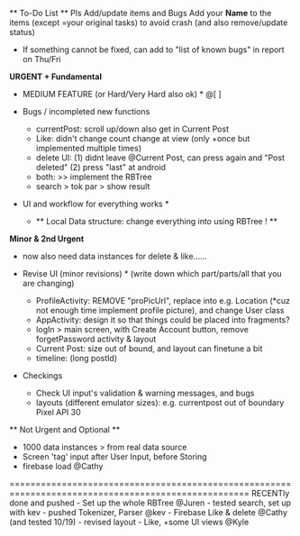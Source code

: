 ** To-Do List **
Pls Add/update items and Bugs
Add your **Name** to the items (except =your original tasks) to avoid crash     (and also remove/update status)

- If something cannot be fixed, can add to "list of known bugs" in report on Thu/Fri


**URGENT + Fundamental**

* MEDIUM FEATURE (or Hard/Very Hard also ok) *                                @[  ]

* Bugs / incompleted new functions
    - currentPost: scroll up/down also get in Current Post 
    - Like: didn't change  count change at view (only +once but implemented multiple times)
    - delete UI: (1) didnt leave @Current Post, can press again and "Post deleted" (2) press "last" at android 
    - both: >> implement the RBTree
    - search > tok par > show result

* UI and workflow for everything works *
    - ** Local Data structure: change everything into using RBTree ! **


**Minor &  2nd Urgent**

* now also need data instances for delete & like......

* Revise UI (minor revisions) * (write down which part/parts/all that you are changing)
    - ProfileActivity: REMOVE "proPicUrl", replace into e.g. Location (*cuz not enough time implement profile picture), and change User class
    - AppActivity: design it so that things could be placed into fragments?
    - logIn > main screen, with Create Account button, remove forgetPassword activity & layout
    - Current Post: size out of bound, and layout can finetune  a bit
    - timeline: (long postId)     
    
* Checkings
    - Check UI input's validation & warning messages, and bugs
    - layouts (different emulator sizes): e.g. currentpost out of boundary Pixel API 30  
   
    

** Not Urgent and Optional **

* 1000 data instances > from real data source
* Screen 'tag' input after User Input, before Storing 
* firebase load @Cathy



====================================================================================================
RECENTly done and pushed
    - Set up the whole RBTree  @Juren
        - tested search, set up with kev
    - pushed Tokenizer, Parser  @kev
    - Firebase Like & delete @Cathy     (and tested 10/19)
        - revised layout 
    - Like, +some UI views @Kyle
    
